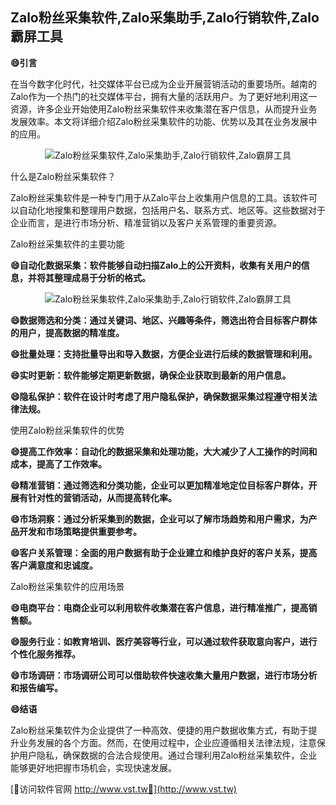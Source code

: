 ## **Zalo粉丝采集软件,Zalo采集助手,Zalo行销软件,Zalo霸屏工具**
**😄引言**

在当今数字化时代，社交媒体平台已成为企业开展营销活动的重要场所。越南的Zalo作为一个热门的社交媒体平台，拥有大量的活跃用户。为了更好地利用这一资源，许多企业开始使用Zalo粉丝采集软件来收集潜在客户信息，从而提升业务发展效率。本文将详细介绍Zalo粉丝采集软件的功能、优势以及其在业务发展中的应用。

 <center><img src="https://vst.tw/MP4/tuiguang/png/1.png" alt="Zalo粉丝采集软件,Zalo采集助手,Zalo行销软件,Zalo霸屏工具"></center>

什么是Zalo粉丝采集软件？

Zalo粉丝采集软件是一种专门用于从Zalo平台上收集用户信息的工具。该软件可以自动化地搜集和整理用户数据，包括用户名、联系方式、地区等。这些数据对于企业而言，是进行市场分析、精准营销以及客户关系管理的重要资源。

Zalo粉丝采集软件的主要功能

**😄自动化数据采集：软件能够自动扫描Zalo上的公开资料，收集有关用户的信息，并将其整理成易于分析的格式。**

 <center><img src="https://vst.tw/MP4/tuiguang/png/2.png" alt="Zalo粉丝采集软件,Zalo采集助手,Zalo行销软件,Zalo霸屏工具"></center>

**😄数据筛选和分类：通过关键词、地区、兴趣等条件，筛选出符合目标客户群体的用户，提高数据的精准度。**

**😄批量处理：支持批量导出和导入数据，方便企业进行后续的数据管理和利用。**

**😄实时更新：软件能够定期更新数据，确保企业获取到最新的用户信息。**

**😄隐私保护：软件在设计时考虑了用户隐私保护，确保数据采集过程遵守相关法律法规。**

使用Zalo粉丝采集软件的优势

**😄提高工作效率：自动化的数据采集和处理功能，大大减少了人工操作的时间和成本，提高了工作效率。**

**😄精准营销：通过筛选和分类功能，企业可以更加精准地定位目标客户群体，开展有针对性的营销活动，从而提高转化率。**

**😄市场洞察：通过分析采集到的数据，企业可以了解市场趋势和用户需求，为产品开发和市场策略提供重要参考。**

**😄客户关系管理：全面的用户数据有助于企业建立和维护良好的客户关系，提高客户满意度和忠诚度。**

Zalo粉丝采集软件的应用场景

**😄电商平台：电商企业可以利用软件收集潜在客户信息，进行精准推广，提高销售额。**

**😄服务行业：如教育培训、医疗美容等行业，可以通过软件获取意向客户，进行个性化服务推荐。**

**😄市场调研：市场调研公司可以借助软件快速收集大量用户数据，进行市场分析和报告编写。**

**😄结语**

Zalo粉丝采集软件为企业提供了一种高效、便捷的用户数据收集方式，有助于提升业务发展的各个方面。然而，在使用过程中，企业应遵循相关法律法规，注意保护用户隐私，确保数据的合法合规使用。通过合理利用Zalo粉丝采集软件，企业能够更好地把握市场机会，实现快速发展。


[👻访问软件官网 http://www.vst.tw👻](http://www.vst.tw)
